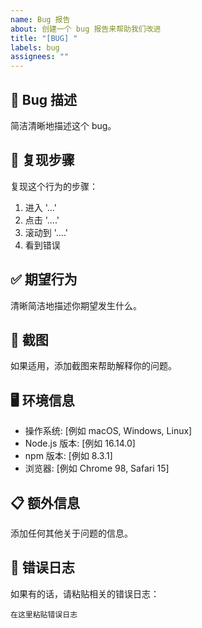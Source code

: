 ```yaml
---
name: Bug 报告
about: 创建一个 bug 报告来帮助我们改进
title: "[BUG] "
labels: bug
assignees: ""
---
```


## 🐛 Bug 描述

简洁清晰地描述这个 bug。

## 🔄 复现步骤

复现这个行为的步骤：

1. 进入 '...'
2. 点击 '....'
3. 滚动到 '....'
4. 看到错误

## ✅ 期望行为

清晰简洁地描述你期望发生什么。

## 📸 截图

如果适用，添加截图来帮助解释你的问题。

## 🖥️ 环境信息

- 操作系统: [例如 macOS, Windows, Linux]
- Node.js 版本: [例如 16.14.0]
- npm 版本: [例如 8.3.1]
- 浏览器: [例如 Chrome 98, Safari 15]

## 📋 额外信息

添加任何其他关于问题的信息。

## 📝 错误日志

如果有的话，请粘贴相关的错误日志：

```
在这里粘贴错误日志
```
